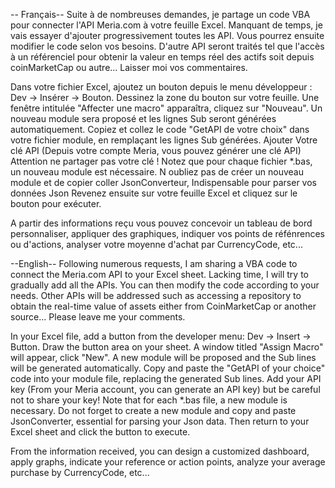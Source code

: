 -- Français--
Suite à de nombreuses demandes, je partage un code VBA pour connecter l'API Meria.com à votre feuille Excel. 
Manquant de temps, je vais essayer d'ajouter progressivement toutes les API. 
Vous pourrez ensuite modifier le code selon vos besoins.
D'autre API seront traités tel que l'accès à un référenciel pour obtenir la valeur en temps réel des actifs soit depuis coinMarketCap ou autre...
Laisser moi vos commentaires.

Dans votre fichier Excel, 
ajoutez un bouton depuis le menu développeur : Dev → Insérer → Bouton. 
Dessinez la zone du bouton sur votre feuille. Une fenêtre intitulée "Affecter une macro" apparaîtra, 
cliquez sur "Nouveau". Un nouveau module sera proposé et les lignes Sub seront générées automatiquement. 
Copiez et collez le code  "GetAPI de votre choix" dans votre fichier module, en remplaçant les lignes Sub générées. 
Ajouter Votre clé API (Depuis votre compte Meria, vous pouvez générer une clé API) Attention ne partager pas votre clé !
Notez que pour chaque fichier *.bas, un nouveau module est nécessaire.
N oubliez pas de créer un nouveau module et de copier coller JsonConverteur, Indispensable pour parser vos données Json
Revenez ensuite sur votre feuille Excel et cliquez sur le bouton pour exécuter.

A partir des informations reçu vous pouvez concevoir un tableau de bord personnaliser, appliquer des graphiques, indiquer vos points de réfénrences ou d'actions, analyser votre moyenne d'achat par CurrencyCode, etc...

--English--
Following numerous requests, I am sharing a VBA code to connect the Meria.com API to your Excel sheet. Lacking time, I will try to gradually add all the APIs. You can then modify the code according to your needs. Other APIs will be addressed such as accessing a repository to obtain the real-time value of assets either from CoinMarketCap or another source... Please leave me your comments.

In your Excel file, add a button from the developer menu: Dev → Insert → Button. Draw the button area on your sheet. A window titled "Assign Macro" will appear, click "New". A new module will be proposed and the Sub lines will be generated automatically. Copy and paste the "GetAPI of your choice" code into your module file, replacing the generated Sub lines. Add your API key (From your Meria account, you can generate an API key) but be careful not to share your key! Note that for each *.bas file, a new module is necessary. Do not forget to create a new module and copy and paste JsonConverter, essential for parsing your Json data. Then return to your Excel sheet and click the button to execute.

From the information received, you can design a customized dashboard, apply graphs, indicate your reference or action points, analyze your average purchase by CurrencyCode, etc...

